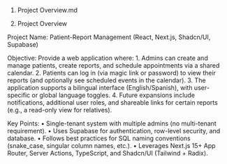 1. Project Overview.md

1. Project Overview

Project Name:
Patient-Report Management (React, Next.js, Shadcn/UI, Supabase)

Objective:
Provide a web application where:
	1.	Admins can create and manage patients, create reports, and schedule appointments via a shared calendar.
	2.	Patients can log in (via magic link or password) to view their reports (and optionally see scheduled events in the calendar).
	3.	The application supports a bilingual interface (English/Spanish), with user-specific or global language toggles.
	4.	Future expansions include notifications, additional user roles, and shareable links for certain reports (e.g., a read-only view for relatives).

Key Points:
	•	Single-tenant system with multiple admins (no multi-tenant requirement).
	•	Uses Supabase for authentication, row-level security, and database.
	•	Follows best practices for SQL naming conventions (snake_case, singular column names, etc.).
	•	Leverages Next.js 15+ App Router, Server Actions, TypeScript, and Shadcn/UI (Tailwind + Radix).